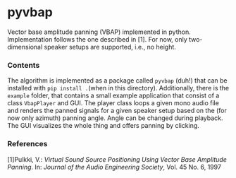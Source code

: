# pyvbap

Vector base amplitude panning (VBAP) implemented in python. Implementation follows the one described in [1]. For now, only two-dimensional speaker setups are supported, i.e., no height.

### Contents
The algorithm is implemented as a package called `pyvbap` (duh!) that can be installed with `pip install .`(when in this directory). Additionally, there is the `example` folder, that contains a small example application that consist of a class `VbapPlayer` and GUI. The player class loops a given mono audio file and renders the panned signals for a given speaker setup based on the (for now only azimuth) panning angle. Angle can be changed during playback. The GUI visualizes the whole thing and offers panning by clicking.

### References
[1]Pulkki, V.: _Virtual Sound Source Positioning Using Vector Base Amplitude Panning_. In: _Journal of the Audio Engineering Society_, Vol. 45 No. 6, 1997